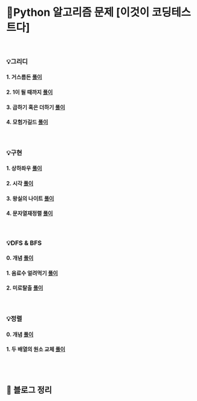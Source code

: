 # 💯Python 알고리즘 문제 [이것이 코딩테스트다]

<br>

### 💡그리디

#### 1. 거스름돈 [풀이](https://github.com/jiwon5304/Python_T.C.T/blob/main/1.1_%EA%B1%B0%EC%8A%A4%EB%A6%84%EB%8F%88.py)

#### 2. 1이 될 때까지 [풀이](https://github.com/jiwon5304/Python_T.C.T/blob/main/1.2_1%EC%9D%B4%EB%90%A0%EB%95%8C%EA%B9%8C%EC%A7%80.py)

#### 3. 곱하기 혹은 더하기 [풀이](https://github.com/jiwon5304/Python_T.C.T/blob/main/1.3_%EA%B3%B1%ED%95%98%EA%B8%B0%20%ED%98%B9%EC%9D%80%20%EB%8D%94%ED%95%98%EA%B8%B0.py)

#### 4. 모험가길드 [풀이](https://github.com/jiwon5304/Python_T.C.T/blob/main/1.4_%EB%AA%A8%ED%97%98%EA%B0%80%EA%B8%B8%EB%93%9C.py)

<br>

### 💡구현

#### 1. 상하좌우 [풀이](https://github.com/jiwon5304/Python_T.C.T/blob/main/2.1_%EC%83%81%ED%95%98%EC%A2%8C%EC%9A%B0.py)

#### 2. 시각 [풀이](https://github.com/jiwon5304/Python_T.C.T/blob/main/2.2_%EC%8B%9C%EA%B0%81.py)

#### 3. 왕실의 나이트 [풀이](https://github.com/jiwon5304/Python_T.C.T/blob/main/2.3_%EC%99%95%EC%8B%A4%EC%9D%98%EB%82%98%EC%9D%B4%ED%8A%B8.py)

#### 4. 문자열재정렬 [풀이](https://github.com/jiwon5304/Python_T.C.T/blob/main/2.4_%EB%AC%B8%EC%9E%90%EC%97%B4%EC%9E%AC%EC%A0%95%EB%A0%AC.py)

<br>

### 💡DFS & BFS

#### 0. 개념 [풀이](https://github.com/jiwon5304/Python_T.C.T/blob/main/3.0_DFS%26BFS.py)

#### 1. 음료수 얼려먹기 [풀이](https://github.com/jiwon5304/Python_T.C.T/blob/main/3.1_%EC%9D%8C%EB%A3%8C%EC%88%98%20%EC%96%BC%EB%A0%A4%20%EB%A8%B9%EA%B8%B0.py)

#### 2. 미로탈출 [풀이](https://github.com/jiwon5304/Python_T.C.T/blob/main/3.2_%EB%AF%B8%EB%A1%9C%ED%83%88%EC%B6%9C.py)

<br>

### 💡정렬

#### 0. 개념 [풀이](https://github.com/jiwon5304/Python_T.C.T/blob/main/4.0_%EC%A0%95%EB%A0%AC.py)

#### 1. 두 배열의 원소 교체 [풀이]()

<br><br>

## 📝 블로그 정리
